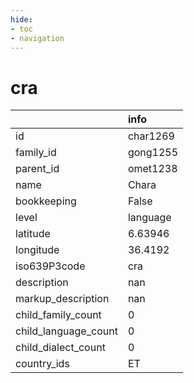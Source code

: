 ```yaml
---
hide:
- toc
- navigation
---
```

# cra
|                      | info     |
|:---------------------|:---------|
| id                   | char1269 |
| family_id            | gong1255 |
| parent_id            | omet1238 |
| name                 | Chara    |
| bookkeeping          | False    |
| level                | language |
| latitude             | 6.63946  |
| longitude            | 36.4192  |
| iso639P3code         | cra      |
| description          | nan      |
| markup_description   | nan      |
| child_family_count   | 0        |
| child_language_count | 0        |
| child_dialect_count  | 0        |
| country_ids          | ET       |